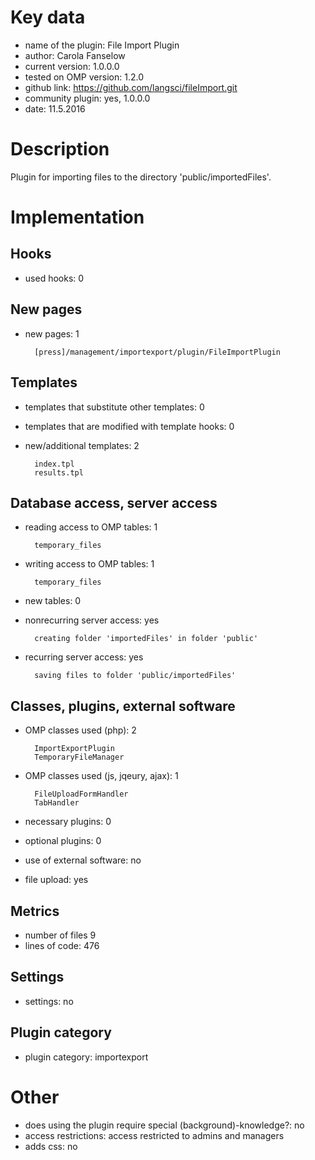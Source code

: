 Key data
============

- name of the plugin: File Import Plugin
- author: Carola Fanselow
- current version: 1.0.0.0
- tested on OMP version: 1.2.0
- github link: https://github.com/langsci/fileImport.git
- community plugin: yes, 1.0.0.0
- date: 11.5.2016

Description
============

Plugin for importing files to the directory 'public/importedFiles'. 

 
Implementation
================

Hooks
-----
- used hooks: 0

New pages
------
- new pages: 1

		[press]/management/importexport/plugin/FileImportPlugin

Templates
---------
- templates that substitute other templates: 0
- templates that are modified with template hooks: 0
- new/additional templates: 2

		index.tpl
		results.tpl

Database access, server access
-----------------------------
- reading access to OMP tables: 1

		temporary_files

- writing access to OMP tables: 1

		temporary_files

- new tables: 0
- nonrecurring server access: yes

		creating folder 'importedFiles' in folder 'public'

- recurring server access: yes

		saving files to folder 'public/importedFiles'
 
Classes, plugins, external software
-----------------------
- OMP classes used (php): 2
	
		ImportExportPlugin
		TemporaryFileManager

- OMP classes used (js, jqeury, ajax): 1

		FileUploadFormHandler
		TabHandler

- necessary plugins: 0
- optional plugins: 0
- use of external software: no
- file upload: yes
 
Metrics
--------
- number of files 9
- lines of code: 476

Settings
--------
- settings: no

Plugin category
----------
- plugin category: importexport

Other
=============
- does using the plugin require special (background)-knowledge?: no
- access restrictions: access restricted to admins and managers
- adds css: no


